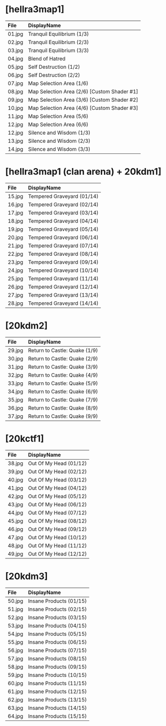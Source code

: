 <h1>[hellra3map1]</h1>

| File   | DisplayName                             |
|:-------|:----------------------------------------|
| 01.jpg | Tranquil Equilibrium (1/3)              |
| 02.jpg | Tranquil Equilibrium (2/3)
| 03.jpg | Tranquil Equilibrium (3/3)
| 04.jpg | Blend of Hatred
| 05.jpg | Self Destruction (1/2)
| 06.jpg | Self Destruction (2/2)
| 07.jpg | Map Selection Area (1/6)
| 08.jpg | Map Selection Area (2/6) [Custom Shader #1]
| 09.jpg | Map Selection Area (3/6) [Custom Shader #2]
| 10.jpg | Map Selection Area (4/6) [Custom Shader #3]
| 11.jpg | Map Selection Area (5/6)
| 12.jpg | Map Selection Area (6/6)
| 12.jpg | Silence and Wisdom (1/3)
| 13.jpg | Silence and Wisdom (2/3)
| 14.jpg | Silence and Wisdom (3/3)

<h1>[hellra3map1 (clan arena) + 20kdm1]</h1>

| File   | DisplayName                             |
|:-------|:----------------------------------------|
| 15.jpg | Tempered Graveyard (01/14)
| 16.jpg | Tempered Graveyard (02/14)
| 17.jpg | Tempered Graveyard (03/14)
| 18.jpg | Tempered Graveyard (04/14)
| 19.jpg | Tempered Graveyard (05/14)
| 20.jpg | Tempered Graveyard (06/14)
| 21.jpg | Tempered Graveyard (07/14)
| 22.jpg | Tempered Graveyard (08/14)
| 23.jpg | Tempered Graveyard (09/14)
| 24.jpg | Tempered Graveyard (10/14)
| 25.jpg | Tempered Graveyard (11/14)
| 26.jpg | Tempered Graveyard (12/14)
| 27.jpg | Tempered Graveyard (13/14)
| 28.jpg | Tempered Graveyard (14/14)

<h1>[20kdm2]</h1>

| File   | DisplayName                             |
|:-------|:----------------------------------------|
| 29.jpg | Return to Castle: Quake (1/9)
| 30.jpg | Return to Castle: Quake (2/9)
| 31.jpg | Return to Castle: Quake (3/9)
| 32.jpg | Return to Castle: Quake (4/9)
| 33.jpg | Return to Castle: Quake (5/9)
| 34.jpg | Return to Castle: Quake (6/9)
| 35.jpg | Return to Castle: Quake (7/9)
| 36.jpg | Return to Castle: Quake (8/9)
| 37.jpg | Return to Castle: Quake (9/9)

<h1>[20kctf1]</h1>

| File   | DisplayName                             |
|:-------|:----------------------------------------|
| 38.jpg | Out Of My Head (01/12)
| 39.jpg | Out Of My Head (02/12)
| 40.jpg | Out Of My Head (03/12)
| 41.jpg | Out Of My Head (04/12)
| 42.jpg | Out Of My Head (05/12)
| 43.jpg | Out Of My Head (06/12)
| 44.jpg | Out Of My Head (07/12)
| 45.jpg | Out Of My Head (08/12)
| 46.jpg | Out Of My Head (09/12)
| 47.jpg | Out Of My Head (10/12)
| 48.jpg | Out Of My Head (11/12)
| 49.jpg | Out Of My Head (12/12)

<h1>[20kdm3]</h1>

| File   | DisplayName                             |
|:-------|:----------------------------------------|
| 50.jpg | Insane Products (01/15)
| 51.jpg | Insane Products (02/15)
| 52.jpg | Insane Products (03/15)
| 53.jpg | Insane Products (04/15)
| 54.jpg | Insane Products (05/15)
| 55.jpg | Insane Products (06/15)
| 56.jpg | Insane Products (07/15)
| 57.jpg | Insane Products (08/15)
| 58.jpg | Insane Products (09/15)
| 59.jpg | Insane Products (10/15)
| 60.jpg | Insane Products (11/15)
| 61.jpg | Insane Products (12/15)
| 62.jpg | Insane Products (13/15)
| 63.jpg | Insane Products (14/15)
| 64.jpg | Insane Products (15/15)
